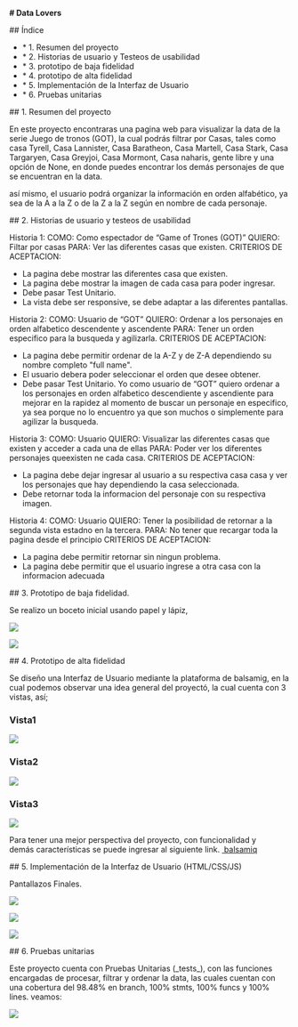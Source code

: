 ﻿**# Data Lovers**

\## Índice


* \*         1. Resumen del proyecto
* \*         2. Historias de usuario y Testeos de usabilidad
* \*         3. prototipo de baja fidelidad
* \*         4. prototipo de alta fidelidad
* \*         5. Implementación de la Interfaz de Usuario
* \*         6. Pruebas unitarias

\## 1. Resumen del proyecto

En este proyecto encontraras una pagina web para visualizar la data de la serie Juego de tronos (GOT), la cual podrás filtrar por Casas, tales como casa Tyrell, Casa Lannister, Casa Baratheon, Casa Martell, Casa Stark, Casa Targaryen, Casa Greyjoi, Casa Mormont, Casa naharis, gente libre y una opción de None, en donde puedes encontrar los demás personajes de que se encuentran en la data.

así mismo, el usuario podrá organizar la información en orden alfabético, ya sea de la A a la Z o de la Z a la Z según en nombre de cada personaje.

\## 2. Historias de usuario y testeos de usabilidad

Historia 1:
    COMO: Como espectador de “Game of Trones (GOT)”
    QUIERO: Filtar por casas
    PARA: Ver las diferentes casas que existen.
    CRITERIOS DE ACEPTACION:
- La pagina debe mostrar las diferentes casa que existen.
- La pagina debe mostrar la imagen de cada casa para poder ingresar.
- Debe pasar Test Unitario.
- La vista debe ser responsive, se debe adaptar a las diferentes pantallas.

Historia 2: 
    COMO: Usuario de “GOT”
    QUIERO: Ordenar a los personajes en orden alfabetico descendente y ascendente
    PARA: Tener un orden especifico para la busqueda y agilizarla.
    CRITERIOS DE ACEPTACION:
- La pagina debe permitir ordenar de la A-Z y de Z-A dependiendo su nombre completo "full name".
- El usuario debera poder seleccionar el orden que desee obtener.
- Debe pasar Test Unitario. 
Yo como usuario de “GOT” quiero ordenar a los personajes en orden alfabetico descendiente y ascendiente para mejorar en la rapidez al momento de buscar un personaje en especifico, ya sea porque no lo encuentro ya que son muchos o simplemente para agilizar la busqueda.

Historia 3: 
    COMO: Usuario
    QUIERO: Visualizar las diferentes casas que existen y acceder a cada una de ellas
    PARA: Poder ver los diferentes personajes queexisten ne cada casa.
    CRITERIOS DE ACEPTACION:
- La pagina debe dejar ingresar al usuario a su respectiva casa casa y ver los  personajes que hay dependiendo la casa seleccionada.
- Debe retornar toda la informacion del personaje con su respectiva imagen. 

Historia 4: 
    COMO: Usuario
    QUIERO: Tener la posibilidad de retornar a la segunda vista estadno en la tercera.
    PARA: No tener que recargar toda la pagina desde el principio
    CRITERIOS DE ACEPTACION:
- La pagina debe permitir retornar sin ningun problema.
- La pagina debe permitir que el usuario ingrese a otra casa con la informacion adecuada 


\## 3. Prototipo de baja fidelidad.

Se realizo un boceto inicial  usando papel y lápiz,

<p><img src="https://github.com/leidypardo/DEV007-data-lovers/blob/main/src/gallery/imagen%20prototipo%20baja%20fidelidad.jpeg">
<p><img src="https://github.com/leidypardo/DEV007-data-lovers/blob/main/src/gallery/imagen%20prototipo.jpeg">

\## 4. Prototipo de alta fidelidad

Se diseño una Interfaz de Usuario mediante la plataforma de balsamig, en la cual podemos observar una idea general del proyectó, la cual cuenta con 3 vistas, así;

<h3>Vista1</h3>
<img src="https://github.com/leidypardo/DEV007-data-lovers/blob/main/src/gallery/1.jpeg">

<h3>Vista2</h3>
<img src="https://github.com/leidypardo/DEV007-data-lovers/blob/main/src/gallery/2.jpeg">

<h3>Vista3</h3>
<img src="https://github.com/leidypardo/DEV007-data-lovers/blob/main/src/gallery/3.jpeg">


Para tener una mejor perspectiva del proyecto, con funcionalidad y demás características se puede ingresar al siguiente link. <a href="https://balsamiq.cloud/s6uzhqq/pscs7rn/rC3FC"> balsamiq</a>


\## 5. Implementación de la Interfaz de Usuario (HTML/CSS/JS)

Pantallazos Finales.
<p><img src="https://github.com/leidypardo/DEV007-data-lovers/blob/main/src/gallery/vista1Final.png">
<p><img src="https://github.com/leidypardo/DEV007-data-lovers/blob/main/src/gallery/vista2Final.png">
<p><img src="https://github.com/leidypardo/DEV007-data-lovers/blob/main/src/gallery/vista3Final.png">


\## 6. Pruebas unitarias


Este proyecto cuenta con Pruebas Unitarias (\_tests\_), con las funciones encargadas de procesar, filtrar y ordenar la data, las cuales cuentan con  una cobertura del 98.48% en branch, 100% stmts, 100% funcs y 100% lines. veamos:

<img src="https://github.com/leidypardo/DEV007-data-lovers/blob/main/src/gallery/testeo.png">


